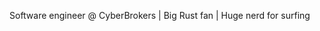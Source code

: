Software engineer @ CyberBrokers | Big Rust fan | Huge nerd for surfing

<!-- ---
[![My GitHub Stats](https://github-readme-stats.vercel.app/api/?username=brendisurfs&count_private=true&theme=tokyonight&showicons=true)]()
 -->
<!-- [![My GitHub Language Stats](https://github-readme-stats.vercel.app/api/top-langs/?username=brendisurfs&langs_count=3&hide=javascript&theme=tokyonight&layout=compact)]()
 -->
